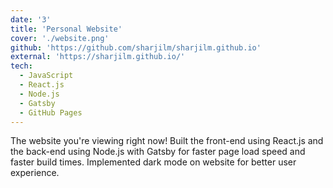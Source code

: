 ```yaml
---
date: '3'
title: 'Personal Website'
cover: './website.png'
github: 'https://github.com/sharjilm/sharjilm.github.io'
external: 'https://sharjilm.github.io/'
tech:
  - JavaScript
  - React.js
  - Node.js
  - Gatsby
  - GitHub Pages
---
```


The website you're viewing right now! Built the front-end using React.js and the back-end using Node.js with Gatsby for faster page load speed and faster build times. Implemented dark mode on website for better user experience.
